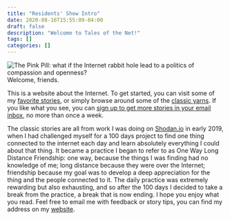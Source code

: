 ```yaml
---
title: "Residents' Show Intro"
date: 2020-08-16T15:55:09-04:00
draft: false
description: "Welcome to Tales of the Net!"
tags: []
categories: []
---
```


![The Pink Pill: what if the Internet rabbit hole lead to a politics of compassion and openness?](/images/Misc/pill.gif)
Welcome, friends.

This is a website about the Internet. To get started, you can visit some of my [favorite stories](/tags/best-of/), or simply browse around some of the [classic yarns](/tags/classic-yarn/). If you like what you see, you can [sign up to get more stories in your email inbox](https://tinyletter.com/alden-rivendale-jones), no more than once a week.

The classic stories are all from work I was doing on [Shodan.io](https://www.shodan.io/) in early 2019, when I had challenged myself for a 100 days project to find one thing connected to the internet each day and learn absolutely everything I could about that thing. It became a practice I began to refer to as One Way Long Distance Friendship: one way, because the things I was finding had no knowledge of me; long distance because they were over the Internet; friendship because my goal was to develop a deep appreciation for the thing and the people connected to it. The daily practice was extremely rewarding but also exhausting, and so after the 100 days I decided to take a break from the practice, a break that is now ending. I hope you enjoy what you read. Feel free to email me with feedback or story tips, you can find my address on my [website](https://alden.website).